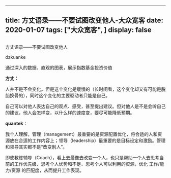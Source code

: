 
---
title:   方丈语录——不要试图改变他人-大众宽客
date: 2020-01-07
tags: ["大众宽客", ]
display: false
---


## 



方丈语录——不要试图改变他人




dzkuanke




通过深入的数据、直观的图表，展示指数基金投资价值






**方丈：**

人并不是不会变化。但是这个变化是缓慢的（长时间看，这个变化却又有可能是脱胎换骨的），同时这个变化的主要驱动者只能是自己。



自己可以对他人表达自己的观点、感受，甚至提出建议。但对他人是不是会听自己的建议，他人会怎样变，以什么样的速度变，要尽可能降低预期。





**quantek**：

我个人理解，管理（management）最重要的是资源配置优化，将合适的人和资源放在合适的工作内容上；领导（leadership）最重要的是目标设定和激励。管理和领导其实都不是“改变别人”。



即使教练辅导（Coach），看上去最像去改变一个人，也只是帮助一个人去思考当前的工作优先级、思考个人优势和不足、思考个人可以利用的资源，优化 工作/能力/资源 的匹配度，从而提升工作表现。&nbsp;








